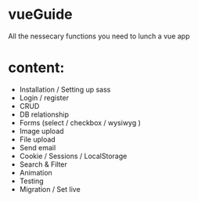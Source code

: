 # vueGuide
All the nessecary functions you need to lunch a vue app

# content:
 - Installation / Setting up sass 
 - Login / register
 - CRUD
 - DB relationship
 - Forms (select / checkbox / wysiwyg )
 - Image upload
 - File upload
 - Send email
 - Cookie / Sessions / LocalStorage
 - Search & Filter
 - Animation
 - Testing 
 - Migration / Set live
 